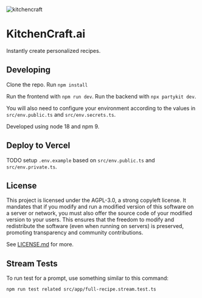 ![kitchencraft](https://github.com/jonmumm/KitchenCraft/assets/718391/085de972-a71b-4d9b-b5ea-ef463afee322)

# KitchenCraft.ai

Instantly create personalized recipes.

## Developing

Clone the repo. Run `npm install`

Run the frontend with `npm run dev`.
Run the backend with `npx partykit dev`.

You will also need to configure your environment according to the values in `src/env.public.ts` and `src/env.secrets.ts`.

Developed using node 18 and npm 9.

## Deploy to Vercel

TODO setup `.env.example` based on `src/env.public.ts` and `src/env.private.ts`.

## License

This project is licensed under the AGPL-3.0, a strong copyleft license. It mandates that if you modify and run a modified version of this software on a server or network, you must also offer the source code of your modified version to your users. This ensures that the freedom to modify and redistribute the software (even when running on servers) is preserved, promoting transparency and community contributions.

See [LICENSE.md](/LICENSE.md) for more.

## Stream Tests

To run test for a prompt, use something similar to this command:
 
```
npm run test related src/app/full-recipe.stream.test.ts
```
